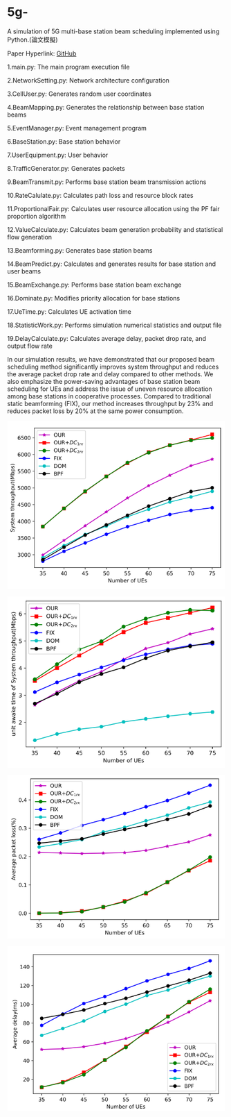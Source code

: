 # 5g-
A simulation of 5G multi-base station beam scheduling implemented using Python.(論文模擬)

Paper Hyperlink: [GitHub](https://hdl.handle.net/11296/3wr446)

1.main.py: The main program execution file

2.NetworkSetting.py: Network architecture configuration

3.CellUser.py: Generates random user coordinates

4.BeamMapping.py: Generates the relationship between base station beams

5.EventManager.py: Event management program

6.BaseStation.py: Base station behavior

7.UserEquipment.py: User behavior

8.TrafficGenerator.py: Generates packets

9.BeamTransmit.py: Performs base station beam transmission actions

10.RateCalulate.py: Calculates path loss and resource block rates

11.ProportionalFair.py: Calculates user resource allocation using the PF fair proportion algorithm

12.ValueCalculate.py: Calculates beam generation probability and statistical flow generation

13.Beamforming.py: Generates base station beams

14.BeamPredict.py: Calculates and generates results for base station and user beams

15.BeamExchange.py: Performs base station beam exchange

16.Dominate.py: Modifies priority allocation for base stations

17.UeTime.py: Calculates UE activation time

18.StatisticWork.py: Performs simulation numerical statistics and output file

19.DelayCalculate.py: Calculates average delay, packet drop rate, and output flow rate

In our simulation results, we have demonstrated that our proposed beam scheduling method significantly improves system throughput and reduces the average packet drop rate and delay compared to other methods. We also emphasize the power-saving advantages of base station beam scheduling for UEs and address the issue of uneven resource allocation among base stations in cooperative processes. Compared to traditional static beamforming (FIX), our method increases throughput by 23% and reduces packet loss by 20% at the same power consumption.

![image](https://github.com/t87476909/5g-/blob/main/Simulation%20results/Figure_1.PNG)

![image](https://github.com/t87476909/5g-/blob/main/Simulation%20results/Figure_2.PNG)

![image](https://github.com/t87476909/5g-/blob/main/Simulation%20results/Figure_3.PNG)

![image](https://github.com/t87476909/5g-/blob/main/Simulation%20results/Figure_4.PNG)
